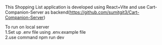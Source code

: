 This Shopping List application is developed using React+Vite and use Cart-Companion-Server as backend(https://github.com/sumitgit3/Cart-Companion-Server) 

To run on local server  
1.Set up .env file using .env.example file  
2.use command npm run dev  



 
